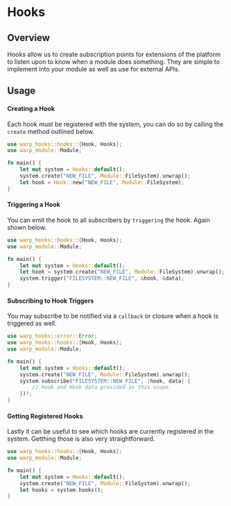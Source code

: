 # Hooks

## Overview

Hooks allow us to create subscription points for extensions of the platform to listen upon to know when a module does something. They are simple to implement into your module as well as use for external APIs.

## Usage

#### Creating a Hook

Each hook must be registered with the system, you can do so by calling the `create` method outlined below.

```rust
use warp_hooks::hooks::{Hook, Hooks};
use warp_module::Module;

fn main() {
    let mut system = Hooks::default();
    system.create("NEW_FILE", Module::FileSystem).unwrap();
    let hook = Hook::new("NEW_FILE", Module::FileSystem);
}
```

#### Triggering a Hook

You can emit the hook to all subscribers by `triggering` the hook. Again shown below.

```rust
use warp_hooks::hooks::{Hook, Hooks};
use warp_module::Module;

fn main() {
    let mut system = Hooks::default();
    let hook = system.create("NEW_FILE", Module::FileSystem).unwrap();
    system.trigger("FILESYSTEM::NEW_FILE", &hook, &data);
}
```

#### Subscribing to Hook Triggers

You may subscribe to be notified via a `callback` or closure when a hook is triggered as well.

```rust
use warp_hooks::error::Error;
use warp_hooks::hooks::{Hook, Hooks};
use warp_module::Module;

fn main() {
    let mut system = Hooks::default();
    system.create("NEW_FILE", Module::FileSystem).unwrap();
    system.subscribe("FILESYSTEM::NEW_FILE", |hook, data| {
        // Hook and Hook data provided in this scope
    })?;
}
```

#### Getting Registered Hooks

Lastly it can be useful to see which hooks are currently registered in the system. Getthing those is also very straightforward.

```rust
use warp_hooks::hooks::{Hook, Hooks};
use warp_module::Module;

fn main() {
    let mut system = Hooks::default();
    system.create("NEW_FILE", Module::FileSystem).unwrap();
    let hooks = system.hooks();
}
```

